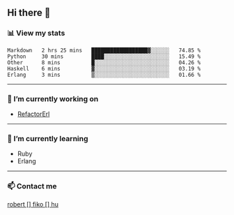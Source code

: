 ## Hi there 👋

### 📊 View my stats

<!--START_SECTION:waka-->
```text
Markdown   2 hrs 25 mins   ██████████████████▓░░░░░░   74.85 % 
Python     30 mins         ████░░░░░░░░░░░░░░░░░░░░░   15.49 % 
Other      8 mins          █░░░░░░░░░░░░░░░░░░░░░░░░   04.26 % 
Haskell    6 mins          ▓░░░░░░░░░░░░░░░░░░░░░░░░   03.19 % 
Erlang     3 mins          ▒░░░░░░░░░░░░░░░░░░░░░░░░   01.66 % 
```
<!--END_SECTION:waka-->


---

### 🔭 I’m currently working on
- [RefactorErl](https://plc.inf.elte.hu/erlang/)

---

### 🌱 I’m currently learning
- Ruby
- Erlang

---

### 📫 Contact me
[robert [] fiko [] hu](mailto:robert@fiko.hu)



<!--
**robertfiko/robertfiko** is a ✨ _special_ ✨ repository because its `README.md` (this file) appears on your GitHub profile.

Here are some ideas to get you started:

- 🔭 I’m currently working on ...
- 🌱 I’m currently learning ...
- 👯 I’m looking to collaborate on ...
- 🤔 I’m looking for help with ...
- 💬 Ask me about ...
- 📫 How to reach me: ...
- 😄 Pronouns: ...
- ⚡ Fun fact: ...
-->
